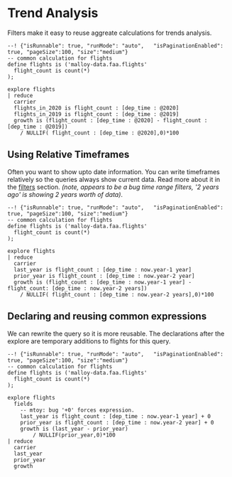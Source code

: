 # Trend Analysis
Filters make it easy to reuse aggreate calculations for trends analysis.

```malloy
--! {"isRunnable": true, "runMode": "auto",   "isPaginationEnabled": true, "pageSize":100, "size":"medium"}
-- common calculation for flights
define flights is ('malloy-data.faa.flights'
  flight_count is count(*)
);

explore flights 
| reduce
  carrier
  flights_in_2020 is flight_count : [dep_time : @2020]
  flights_in_2019 is flight_count : [dep_time : @2019]
  growth is (flight_count : [dep_time : @2020] - flight_count : [dep_time : @2019]) 
    / NULLIF( flight_count : [dep_time : @2020],0)*100
```


## Using Relative Timeframes
Often you want to show upto date information.  You can write timeframes relatively so the queries always show
current data.  Read more about it in the [filters](filter_expressions.md) section.  *(note, appears to be a bug 
time range filters, '2 years ago' is showing 2 years worth of data)*.

```malloy
--! {"isRunnable": true, "runMode": "auto",   "isPaginationEnabled": true, "pageSize":100, "size":"medium"}
-- common calculation for flights
define flights is ('malloy-data.faa.flights'
  flight_count is count(*)
);

explore flights 
| reduce
  carrier
  last_year is flight_count : [dep_time : now.year-1 year]
  prior_year is flight_count : [dep_time : now.year-2 year]
  growth is (flight_count : [dep_time : now.year-1 year] - flight_count: [dep_time : now.year-2 years]) 
    / NULLIF( flight_count : [dep_time : now.year-2 years],0)*100
```


## Declaring and reusing common expressions
We can rewrite the query so it is more reusable.  The declarations after the explore are temporary additions to flights for this query.

```malloy
--! {"isRunnable": true, "runMode": "auto",   "isPaginationEnabled": true, "pageSize":100, "size":"medium"}
-- common calculation for flights
define flights is ('malloy-data.faa.flights'
  flight_count is count(*)
);

explore flights 
  fields
    -- mtoy: bug '+0' forces expression.
    last_year is flight_count : [dep_time : now.year-1 year] + 0
    prior_year is flight_count : [dep_time : now.year-2 year] + 0
    growth is (last_year - prior_year) 
        / NULLIF(prior_year,0)*100
| reduce
  carrier
  last_year 
  prior_year
  growth 
```
